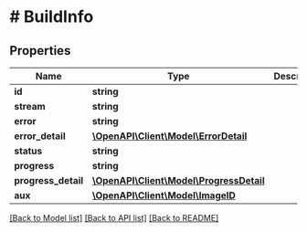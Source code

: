 # # BuildInfo

## Properties

Name | Type | Description | Notes
------------ | ------------- | ------------- | -------------
**id** | **string** |  | [optional]
**stream** | **string** |  | [optional]
**error** | **string** |  | [optional]
**error_detail** | [**\OpenAPI\Client\Model\ErrorDetail**](ErrorDetail.md) |  | [optional]
**status** | **string** |  | [optional]
**progress** | **string** |  | [optional]
**progress_detail** | [**\OpenAPI\Client\Model\ProgressDetail**](ProgressDetail.md) |  | [optional]
**aux** | [**\OpenAPI\Client\Model\ImageID**](ImageID.md) |  | [optional]

[[Back to Model list]](../../README.md#models) [[Back to API list]](../../README.md#endpoints) [[Back to README]](../../README.md)
